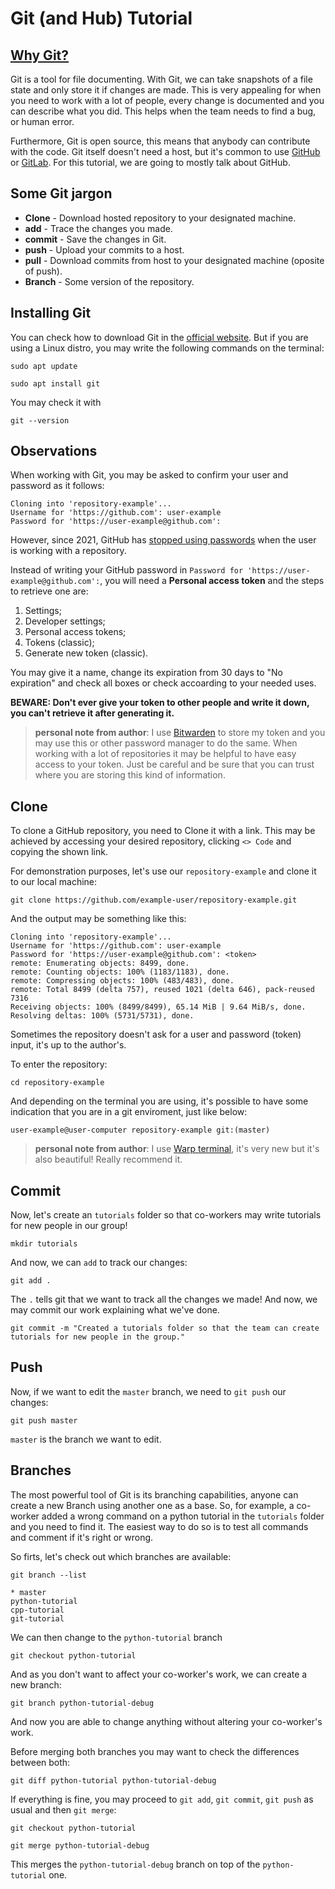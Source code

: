 # Git (and Hub) Tutorial

## [Why Git?](https://git-scm.com/book/en/v2/Getting-Started-What-is-Git%3F)

Git is a tool for file documenting. With Git, we can take snapshots of a file state and only store it if changes are made. This is very appealing for when you need to work with a lot of people, every change is documented and you can describe what you did. This helps when the team needs to find a bug, or human error.

Furthermore, Git is open source, this means that anybody can contribute with the code. Git itself doesn't need a host, but it's common to use [GitHub](github.com) or [GitLab](https://about.gitlab.com/). For this tutorial, we are going to mostly talk about GitHub.

## Some Git jargon

* **Clone** - Download hosted repository to your designated machine.
* **add** - Trace the changes you made.
* **commit** - Save the changes in Git.
* **push** - Upload your commits to a host.
* **pull** - Download commits from host to your designated machine (oposite of push).
* **Branch** - Some version of the repository.

## Installing Git

You can check how to download Git in the [official website](https://git-scm.com/downloads). But if you are using a Linux distro, you may write the following commands on the terminal:
```
sudo apt update
```
```
sudo apt install git
```
You may check it with
```
git --version
```

## Observations

When working with Git, you may be asked to confirm your user and password as it follows:

```console
Cloning into 'repository-example'...
Username for 'https://github.com': user-example
Password for 'https://user-example@github.com':
```

However, since 2021, GitHub has [stopped using passwords](https://dev.to/shafia/support-for-password-authentication-was-removed-please-use-a-personal-access-token-instead-4nbk#:~:text=Please%20use%20a%20personal%20access%20token%20instead.,-While%20pushing%20some&text=Starting%20from%20August%2013%2C%202021,follow%20the%20steps%20outlined%20below.) when the user is working with a repository.

Instead of writing your GitHub password in `Password for 'https://user-example@github.com':`, you will need a **Personal access token** and the steps to retrieve one are:

1. Settings;
2. Developer settings;
3. Personal access tokens;
4. Tokens (classic);
5. Generate new token (classic).

You may give it a name, change its expiration from 30 days to "No expiration" and check all boxes or check accoarding to your needed uses. 

**BEWARE: Don't ever give your token to other people and write it down, you can't retrieve it after generating it.**

> **personal note from author**: I use [Bitwarden](https://bitwarden.com/) to store my token and you may use this or other password manager to do the same. When working with a lot of repositories it may be helpful to have easy access to your token. Just be careful and be sure that you can trust where you are storing this kind of information.

## Clone

To clone a GitHub repository, you need to Clone it with a link. This may be achieved by accessing your desired repository, clicking `<> Code` and copying the shown link.

For demonstration purposes, let's use our `repository-example` and clone it to our local machine:

```
git clone https://github.com/example-user/repository-example.git
```
And the output may be something like this:
```console
Cloning into 'repository-example'...
Username for 'https://github.com': user-example
Password for 'https://user-example@github.com': <token>
remote: Enumerating objects: 8499, done.
remote: Counting objects: 100% (1183/1183), done.
remote: Compressing objects: 100% (483/483), done.
remote: Total 8499 (delta 757), reused 1021 (delta 646), pack-reused 7316
Receiving objects: 100% (8499/8499), 65.14 MiB | 9.64 MiB/s, done.
Resolving deltas: 100% (5731/5731), done.
```
Sometimes the repository doesn't ask for a user and password (token) input, it's up to the author's.

To enter the repository:
```
cd repository-example
```
And depending on the terminal you are using, it's possible to have some indication that you are in a git enviroment, just like below:
```console
user-example@user-computer repository-example git:(master)
```
> **personal note from author**: I use [Warp terminal](https://www.warp.dev/), it's very new but it's also beautiful! Really recommend it.

## Commit

Now, let's create an `tutorials` folder so that co-workers may write tutorials for new people in our group!
```
mkdir tutorials
```
And now, we can `add` to track our changes:
```
git add .
```
The `.` tells git that we want to track all the changes we made! And now, we may commit our work explaining what we've done.
```
git commit -m "Created a tutorials folder so that the team can create tutorials for new people in the group."
```

## Push

Now, if we want to edit the `master` branch, we need to `git push` our changes:
```
git push master
```
`master` is the branch we want to edit.

## Branches

The most powerful tool of Git is its branching capabilities, anyone can create a new Branch using another one as a base. So, for example, a co-worker added a wrong command on a python tutorial in the `tutorials` folder and you need to find it. The easiest way to do so is to test all commands and comment if it's right or wrong.

So firts, let's check out which branches are available:
```
git branch --list
```
```console
* master
python-tutorial
cpp-tutorial
git-tutorial
```
We can then change to the `python-tutorial` branch
```
git checkout python-tutorial
```
And as you don't want to affect your co-worker's work, we can create a new branch:
```
git branch python-tutorial-debug
```
And now you are able to change anything without altering your co-worker's work.

Before merging both branches you may want to check the differences between both:
```
git diff python-tutorial python-tutorial-debug
```
If everything is fine, you may proceed to `git add`, `git commit`, `git push` as usual and then `git merge`:
```
git checkout python-tutorial
```
```
git merge python-tutorial-debug
```
This merges the `python-tutorial-debug` branch on top of the `python-tutorial` one.
